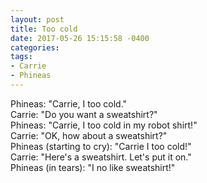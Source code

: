 ```yaml
---
layout: post
title: Too cold
date: 2017-05-26 15:15:58 -0400
categories:
tags:
- Carrie
- Phineas
---
```


Phineas: "Carrie, I too cold."<br/>
Carrie: "Do you want a sweatshirt?"<br/>
Phineas: "Carrie, I too cold in my robot shirt!"<br/>
Carrie: "OK, how about a sweatshirt?"<br/>
Phineas (starting to cry): "Carrie I too cold!"<br/>
Carrie: "Here's a sweatshirt. Let's put it on."<br/>
Phineas (in tears): "I no like sweatshirt!"<br/>
